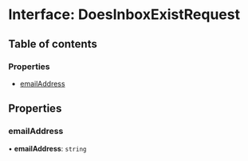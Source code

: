 # Interface: DoesInboxExistRequest

## Table of contents

### Properties

- [emailAddress](DoesInboxExistRequest.md#emailaddress)

## Properties

### emailAddress

• **emailAddress**: `string`
